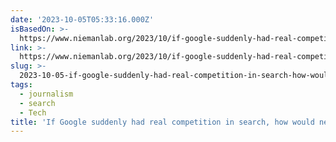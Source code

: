```yaml
---
date: '2023-10-05T05:33:16.000Z'
isBasedOn: >-
  https://www.niemanlab.org/2023/10/if-google-suddenly-had-real-competition-in-search-how-would-news-publishers-world-change/
link: >-
  https://www.niemanlab.org/2023/10/if-google-suddenly-had-real-competition-in-search-how-would-news-publishers-world-change/
slug: >-
  2023-10-05-if-google-suddenly-had-real-competition-in-search-how-would-news-publisher
tags:
  - journalism
  - search
  - Tech
title: 'If Google suddenly had real competition in search, how would news publisher'
---
```


